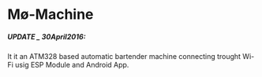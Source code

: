 # Mø-Machine


##### UPDATE _ 30April2016:

It it an ATM328 based automatic bartender machine connecting trought Wi-Fi usig ESP Module and Android App. 


